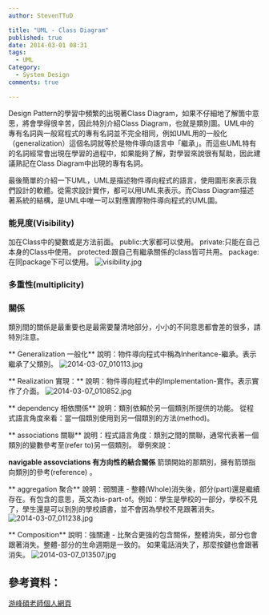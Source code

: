 ```yaml
---
author: StevenTTuD

title: "UML - Class Diagram"
published: true
date: 2014-03-01 08:31
tags:
  - UML
Category:
  - System Design
comments: true

---
```

Design Pattern的學習中頻繁的出現著Class Diagram，如果不仔細地了解箇中意思，將會學得很辛苦，因此特別介紹Class Diagram，也就是類別圖。UML中的專有名詞與一般寫程式的專有名詞並不完全相同，例如UML用的一般化（generalization）這個名詞就等於是物件導向語言中「繼承」。而這些UML特有的名詞經常會出現在學習的過程中，如果能夠了解，對學習來說很有幫助，因此建議熟記在Class Diagram中出現的專有名詞。

最後簡單的介紹一下UML，UML是描述物件導向程式的語言，使用圖形來表示我們設計的軟體。從需求設計實作，都可以用UML來表示。而Class Diagram描述著系統的結構，是UML中唯一可以對應實際物件導向程式的UML圖。

### 能見度(Visibility)

加在Class中的變數或是方法前面。
public:大家都可以使用。
private:只能在自己本身的Class中使用。
protected:跟自己有繼承關係的class皆可共用。
package:在同package下可以使用。
![visibility.jpg](http://user-image.logdown.io/user/6619/blog/6590/post/182932/js4O4X8QuK0zy2iNhBHe_visibility.jpg)

### 多重性(multiplicity)

### 關係
類別間的關係是最重要也是最需要釐清地部分，小小的不同意思都會差的很多，請特別注意。

** Generalization 一般化**
說明：物件導向程式中稱為Inheritance-繼承。表示繼承了父類別。
![2014-03-07_010113.jpg](http://user-image.logdown.io/user/6619/blog/6590/post/182932/4LLXgIJpR9akjqn1ExfC_2014-03-07_010113.jpg)

** Realization 實現：**
說明：物件導向程式中的Implementation-實作。表示實作了介面。
![2014-03-07_010852.jpg](http://user-image.logdown.io/user/6619/blog/6590/post/182932/fSp6zw8yRHWzosqgUnSx_2014-03-07_010852.jpg)

** dependency 相依關係**
說明：類別依賴於另一個類別所提供的功能。
從程式語言角度來看：當一個類別使用到另一個類別的方法(method)。

** associations 關聯**
說明：程式語言角度：類別之間的關聯，通常代表著一個類別的變數參考至(refer to)另一個類別。
舉例來說：

**navigable assovciations 有方向性的結合關係**
箭頭開始的那類別，擁有箭頭指向類別的參考(reference) 。

** aggregation 聚合**
說明：弱關連 - 整體(Whole)消失後，部分(part)還是繼續存在。有包含的意思，英文為is-part-of。例如：學生是學校的一部分，學校不見了，學生還是可以到別的學校讀書，並不會因為學校不見跟著消失。
![2014-03-07_011238.jpg](http://user-image.logdown.io/user/6619/blog/6590/post/182932/dojgQxczTwS8niQKmcCh_2014-03-07_011238.jpg)

** Composition**
說明：強關連 - 比聚合更強的包含關係，整體消失，部分也會跟著消失。整體-部分的生命週期是一致的。
如果電話消失了，那麼按鍵也會跟著消失。
![2014-03-07_013507.jpg](http://user-image.logdown.io/user/6619/blog/6590/post/182932/p4ghACcQleb3VDv6Aahp_2014-03-07_013507.jpg)



## 參考資料：
[游峰碩老師個人網頁](http://fengyu0318.myweb.hinet.net/ood.html)